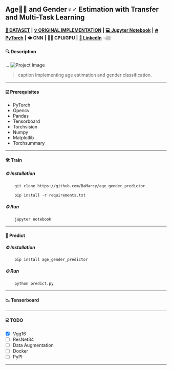  ## Age👶👴 and Gender♀️♂️ Estimation with Transfer and Multi-Task Learning
 
[**💾 DATASET**](https://github.com/joojs/fairface) **|** [**💡 ORIGINAL IMPLEMENTATION**](https://github.com/dchen236/FairFace) **|** [**💻 Jupyter Notebook**](https://jupyter.org/install) **|** [**🔥 PyTorch**](https://pytorch.org/get-started/locally/) **|** **👁 CNN** **|** **💪🏽 CPU/GPU** **|**  [**🔗 LinkedIn**](https://www.linkedin.com/in/marcellbalogh) 👈🏽
#### 🔍 Description
...
![Project Image](project-image-url)
> caption Implementing age estimation and gender classification.
---
#### ☑️ Prerequisites
- PyTorch
- Opencv
- Pandas
- Tensorboard
- Torchvision
- Numpy
- Matplotlib
- Torchsummary
---
#### 🛠️ Train
##### ⚙️ Installation
```html
    git clone https://github.com/BaMarcy/age_gender_predictor
```
```html
    pip install -r requirements.txt
```
##### ⚙️ Run
```html
    jupyter notebook
```
---
#### 💊 Predict
##### ⚙️ Installation
```html
    pip install age_gender_predictor
```
##### ⚙️ Run
```html
    python predict.py
```
---
#### 📉 Tensorboard
---
#### ☑️ TODO
- [x] Vgg16
- [ ] ResNet34
- [ ] Data Augmentation
- [ ] Docker
- [ ] PyPI
---
